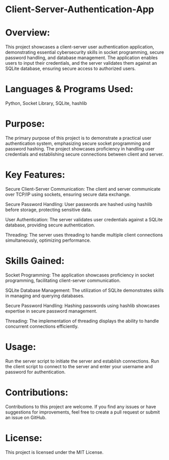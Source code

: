 # Client-Server-Authentication-App
# Overview:
This project showcases a client-server user authentication application, demonstrating essential cybersecurity skills in socket programming, secure password handling, and database management. The application enables users to input their credentials, and the server validates them against an SQLite database, ensuring secure access to authorized users.

# Languages & Programs Used:
Python, Socket Library, SQLite, hashlib

# Purpose:
The primary purpose of this project is to demonstrate a practical user authentication system, emphasizing secure socket programming and password hashing. The project showcases proficiency in handling user credentials and establishing secure connections between client and server.

# Key Features:
Secure Client-Server Communication: The client and server communicate over TCP/IP using sockets, ensuring secure data exchange.

Secure Password Handling: User passwords are hashed using hashlib before storage, protecting sensitive data.

User Authentication: The server validates user credentials against a SQLite database, providing secure authentication.

Threading: The server uses threading to handle multiple client connections simultaneously, optimizing performance.

# Skills Gained:
Socket Programming: The application showcases proficiency in socket programming, facilitating client-server communication.

SQLite Database Management: The utilization of SQLite demonstrates skills in managing and querying databases.

Secure Password Handling: Hashing passwords using hashlib showcases expertise in secure password management.

Threading: The implementation of threading displays the ability to handle concurrent connections efficiently.

# Usage:
Run the server script to initiate the server and establish connections.
Run the client script to connect to the server and enter your username and password for authentication.

# Contributions:
Contributions to this project are welcome. If you find any issues or have suggestions for improvements, feel free to create a pull request or submit an issue on GitHub.

# License:
This project is licensed under the MIT License.
